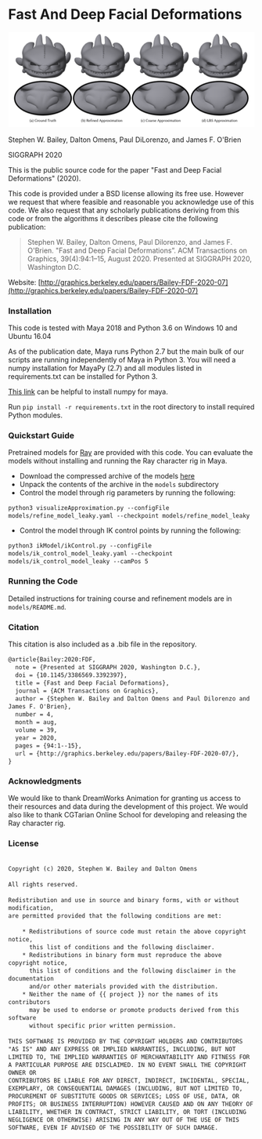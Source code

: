 # Fast And Deep Facial Deformations

<img src="images/teaser.png" width="900px"/>

Stephen W. Bailey, Dalton Omens, Paul DiLorenzo, and James F. O'Brien

SIGGRAPH 2020

This is the public source code for the paper "Fast and Deep Facial Deformations" (2020).

This code is provided under a BSD license allowing its free use.  However we request that where feasible and reasonable you acknowledge use of this code.  We also request that any scholarly publications deriving from this code or from the algorithms it describes please cite the following publication:

> Stephen W. Bailey, Dalton Omens, Paul Dilorenzo, and James F. O'Brien. "Fast and Deep Facial Deformations”. ACM Transactions on Graphics, 39(4):94:1–15, August 2020. Presented at SIGGRAPH 2020, Washington D.C.

Website: [http://graphics.berkeley.edu/papers/Bailey-FDF-2020-07](http://graphics.berkeley.edu/papers/Bailey-FDF-2020-07)

### Installation

This code is tested with Maya 2018 and Python 3.6 on Windows 10 and Ubuntu 16.04

As of the publication date, Maya runs Python 2.7 but the main bulk of our scripts are running independently of Maya in Python 3. You will need a numpy installation for MayaPy (2.7) and all modules listed in requirements.txt can be installed for Python 3.

[This link](https://forums.autodesk.com/t5/maya-programming/guide-how-to-install-numpy-scipy-in-maya-windows-64-bit/td-p/5796722) can be helpful to install numpy for maya.

Run `pip install -r requirements.txt` in the root directory to install required Python modules.

### Quickstart Guide

Pretrained models for [Ray](https://www.cgtarian.com/maya-character-rigs/download-free-3d-character-ray.html) are provided with this code.  You can evaluate the models without installing and running the Ray character rig in Maya.

* Download the compressed archive of the models [here](http://graphics.berkeley.edu/papers/Bailey-FDF-2020-07/models.zip)
* Unpack the contents of the archive in the `models` subdirectory
* Control the model through rig parameters by running the following:
```
python3 visualizeApproximation.py --configFile models/refine_model_leaky.yaml --checkpoint models/refine_model_leaky
```
* Control the model through IK control points by running the following:
```
python3 ikModel/ikControl.py --configFile models/ik_control_model_leaky.yaml --checkpoint models/ik_control_model_leaky --camPos 5
```

### Running the Code

Detailed instructions for training course and refinement models are in `models/README.md`.

### Citation

This citation is also included as a .bib file in the repository.

```
@article{Bailey:2020:FDF,
  note = {Presented at SIGGRAPH 2020, Washington D.C.},
  doi = {10.1145/3386569.3392397},
  title = {Fast and Deep Facial Deformations},
  journal = {ACM Transactions on Graphics},
  author = {Stephen W. Bailey and Dalton Omens and Paul Dilorenzo and James F. O'Brien},
  number = 4,
  month = aug,
  volume = 39,
  year = 2020,
  pages = {94:1--15},
  url = {http://graphics.berkeley.edu/papers/Bailey-FDF-2020-07/},
}
```
### Acknowledgments

We would like to thank DreamWorks Animation for granting us access to their resources and data during the development of this project.  We would also like to thank CGTarian Online School for developing and releasing the Ray character rig.

### License

```

Copyright (c) 2020, Stephen W. Bailey and Dalton Omens

All rights reserved.

Redistribution and use in source and binary forms, with or without modification,
are permitted provided that the following conditions are met:

    * Redistributions of source code must retain the above copyright notice,
      this list of conditions and the following disclaimer.
    * Redistributions in binary form must reproduce the above copyright notice,
      this list of conditions and the following disclaimer in the documentation
      and/or other materials provided with the distribution.
    * Neither the name of {{ project }} nor the names of its contributors
      may be used to endorse or promote products derived from this software
      without specific prior written permission.

THIS SOFTWARE IS PROVIDED BY THE COPYRIGHT HOLDERS AND CONTRIBUTORS
"AS IS" AND ANY EXPRESS OR IMPLIED WARRANTIES, INCLUDING, BUT NOT
LIMITED TO, THE IMPLIED WARRANTIES OF MERCHANTABILITY AND FITNESS FOR
A PARTICULAR PURPOSE ARE DISCLAIMED. IN NO EVENT SHALL THE COPYRIGHT OWNER OR
CONTRIBUTORS BE LIABLE FOR ANY DIRECT, INDIRECT, INCIDENTAL, SPECIAL,
EXEMPLARY, OR CONSEQUENTIAL DAMAGES (INCLUDING, BUT NOT LIMITED TO,
PROCUREMENT OF SUBSTITUTE GOODS OR SERVICES; LOSS OF USE, DATA, OR
PROFITS; OR BUSINESS INTERRUPTION) HOWEVER CAUSED AND ON ANY THEORY OF
LIABILITY, WHETHER IN CONTRACT, STRICT LIABILITY, OR TORT (INCLUDING
NEGLIGENCE OR OTHERWISE) ARISING IN ANY WAY OUT OF THE USE OF THIS
SOFTWARE, EVEN IF ADVISED OF THE POSSIBILITY OF SUCH DAMAGE.

```
